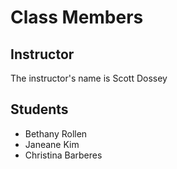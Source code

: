 # Class Members

## Instructor

The instructor's name is Scott Dossey

## Students

* Bethany Rollen
* Janeane Kim
* Christina Barberes
